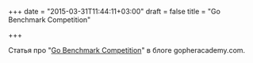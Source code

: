 +++
date = "2015-03-31T11:44:11+03:00"
draft = false
title = "Go Benchmark Competition"

+++

<p>Статья про &quot;<a href="http://blog.gopheracademy.com/gobench/">Go Benchmark Competition</a>&quot; в блоге&nbsp;gopheracademy.com.</p>

